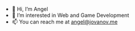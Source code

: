 - 👋 Hi, I’m Angel
- 👀 I’m interested in Web and Game Development
- 📫 You can reach me at angel@jovanov.me

<!---
anjovanov/anjovanov is a ✨ special ✨ repository because its `README.md` (this file) appears on your GitHub profile.
You can click the Preview link to take a look at your changes.
--->
